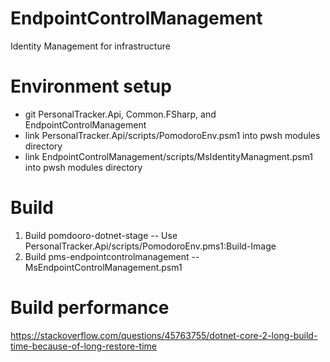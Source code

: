 # EndpointControlManagement
Identity Management for infrastructure

# Environment setup 

* git PersonalTracker.Api, Common.FSharp, and EndpointControlManagement
* link PersonalTracker.Api/scripts/PomodoroEnv.psm1 into pwsh modules directory
* link EndpointControlManagement/scripts/MsIdentityManagment.psm1 into pwsh modules directory

# Build

1. Build pomdooro-dotnet-stage -- Use PersonalTracker.Api/scripts/PomodoroEnv.pms1:Build-Image 
2. Build pms-endpointcontrolmanagement -- MsEndpointControlManagement.psm1

# Build performance

https://stackoverflow.com/questions/45763755/dotnet-core-2-long-build-time-because-of-long-restore-time